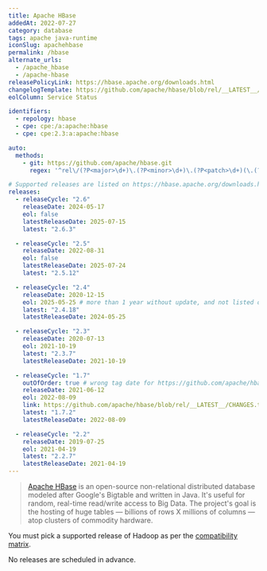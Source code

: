 ```yaml
---
title: Apache HBase
addedAt: 2022-07-27
category: database
tags: apache java-runtime
iconSlug: apachehbase
permalink: /hbase
alternate_urls:
  - /apache_hbase
  - /apache-hbase
releasePolicyLink: https://hbase.apache.org/downloads.html
changelogTemplate: https://github.com/apache/hbase/blob/rel/__LATEST__/RELEASENOTES.md
eolColumn: Service Status

identifiers:
  - repology: hbase
  - cpe: cpe:/a:apache:hbase
  - cpe: cpe:2.3:a:apache:hbase

auto:
  methods:
    - git: https://github.com/apache/hbase.git
      regex: '^rel\/(?P<major>\d+)\.(?P<minor>\d+)\.(?P<patch>\d+)(\.(?P<tiny>\d+))?$'

# Supported releases are listed on https://hbase.apache.org/downloads.html
releases:
  - releaseCycle: "2.6"
    releaseDate: 2024-05-17
    eol: false
    latestReleaseDate: 2025-07-15
    latest: "2.6.3"

  - releaseCycle: "2.5"
    releaseDate: 2022-08-31
    eol: false
    latestReleaseDate: 2025-07-24
    latest: "2.5.12"

  - releaseCycle: "2.4"
    releaseDate: 2020-12-15
    eol: 2025-05-25 # more than 1 year without update, and not listed on https://hbase.apache.org/downloads.html anymore
    latest: "2.4.18"
    latestReleaseDate: 2024-05-25

  - releaseCycle: "2.3"
    releaseDate: 2020-07-13
    eol: 2021-10-19
    latest: "2.3.7"
    latestReleaseDate: 2021-10-19

  - releaseCycle: "1.7"
    outOfOrder: true # wrong tag date for https://github.com/apache/hbase/releases/tag/rel%2F1.7.0
    releaseDate: 2021-06-12
    eol: 2022-08-09
    link: https://github.com/apache/hbase/blob/rel/__LATEST__/CHANGES.txt
    latest: "1.7.2"
    latestReleaseDate: 2022-08-09

  - releaseCycle: "2.2"
    releaseDate: 2019-07-25
    eol: 2021-04-19
    latest: "2.2.7"
    latestReleaseDate: 2021-04-19
---
```


> [Apache HBase](https://hbase.apache.org/) is an open-source non-relational distributed database
> modeled after Google's Bigtable and written in Java. It's useful for random, real-time read/write
> access to Big Data. The project's goal is the hosting of huge tables — billions of rows X
> millions of columns — atop clusters of commodity hardware.

You must pick a supported release of Hadoop as per the [compatibility matrix](https://hbase.apache.org/book.html#hadoop).

No releases are scheduled in advance.
